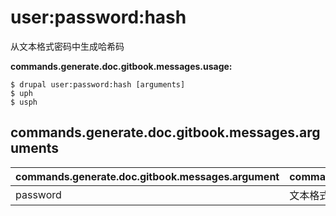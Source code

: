 # user:password:hash
从文本格式密码中生成哈希码

**commands.generate.doc.gitbook.messages.usage:**
```
$ drupal user:password:hash [arguments]
$ uph  
$ usph  
```

## commands.generate.doc.gitbook.messages.arguments
commands.generate.doc.gitbook.messages.argument | commands.generate.doc.gitbook.messages.details
---------|-------------
password | 文本格式的密码
